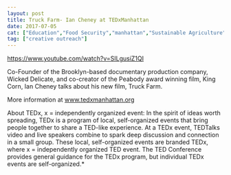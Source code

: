 ```yaml
---
layout: post
title: Truck Farm- Ian Cheney at TEDxManhattan
date: 2017-07-05
cat: ["Education","Food Security","manhattan","Sustainable Agriculture"]
tag: ["creative outreach"]
---
```


https://www.youtube.com/watch?v=SILgusiZ1QI

Co-Founder of the Brooklyn-based documentary production company, Wicked Delicate, and co-creator of the Peabody award winning film, King Corn, Ian Cheney talks about his new film, Truck Farm.

More information at www.tedxmanhattan.org 

About TEDx, x = independently organized event: In the spirit of ideas worth spreading, TEDx is a program of local, self-organized events that bring people together to share a TED-like experience. At a TEDx event, TEDTalks video and live speakers combine to spark deep discussion and connection in a small group. These local, self-organized events are branded TEDx, where x = independently organized TED event. The TED Conference provides general guidance for the TEDx program, but individual TEDx events are self-organized.*